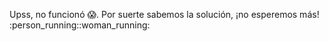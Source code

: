 Upss, no funcionó :scream:. Por suerte sabemos la solución, ¡no esperemos más! :person_running::woman_running:
